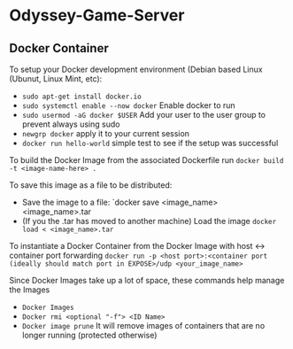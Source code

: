 # Odyssey-Game-Server

## Docker Container
To setup your Docker development environment (Debian based Linux (Ubunut, Linux Mint, etc):
  * `sudo apt-get install docker.io`
  * `sudo systemctl enable --now docker` Enable docker to run
  * `sudo usermod -aG docker $USER` Add your user to the user group to prevent always using sudo
  * `newgrp docker` apply it to your current session
  * `docker run hello-world` simple test to see if the setup was successful


To build the Docker Image from the associated Dockerfile run `docker build -t <image-name-here> .`

To save this image as a file to be distributed:
  * Save the image to a file: `docker save <image_name> <image_name>.tar
  * (If you the .tar has moved to another machine) Load the image `docker load < <image_name>.tar`

To instantiate a Docker Container from the Docker Image with host <-> container port forwarding `docker run -p <host port>:<container port (ideally should match port in EXPOSE>/udp <your_image_name>`

Since Docker Images take up a lot of space, these commands help manage the Images
* `Docker Images`
* `Docker rmi <optional "-f"> <ID Name>`
* `Docker image prune` It will remove images of containers that are no longer running (protected otherwise)


